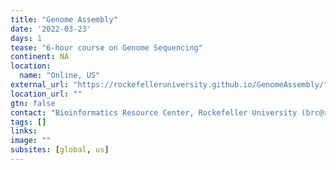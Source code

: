 ```yaml
---
title: "Genome Assembly"
date: '2022-03-23'
days: 1
tease: "6-hour course on Genome Sequencing"
continent: NA
location:
  name: "Online, US"
external_url: "https://rockefelleruniversity.github.io/GenomeAssembly/"
location_url: ""
gtn: false
contact: "Bioinformatics Resource Center, Rockefeller University (brc@rockefeller.edu)"
tags: []
links:
image: ""
subsites: [global, us]
---
```

